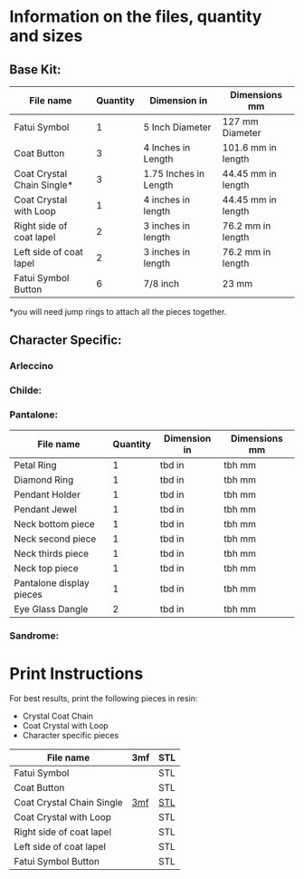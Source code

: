 # Information on the files, quantity and sizes 

## Base Kit: 

| File name |	Quantity | Dimension in | Dimensions mm |
| --------- | -------- | ------------ | ------------- |
| Fatui Symbol | 1	|5 Inch Diameter |127 mm Diameter| 
| Coat Button	|3 | 4 Inches in Length | 101.6 mm in length |
| Coat Crystal Chain Single* | 3	| 1.75 Inches in Length | 44.45 mm in length |
| Coat Crystal with Loop	| 1 | 4 inches in length | 44.45 mm in length  |	
| Right side of coat lapel | 2	| 3 inches in length| 76.2 mm in length |  
| Left side of coat lapel |	2 |	3 inches in length | 76.2 mm in length | 
| Fatui Symbol Button |	6 | 7/8 inch | 23 mm | 

*you will need jump rings to attach all the pieces together. 

## Character Specific: 

### Arleccino

### Childe: 

### Pantalone: 
| File name |	Quantity | Dimension in | Dimensions mm |
| --------- | -------- | ------------ | ------------- |
| Petal Ring	| 1 | tbd in | tbh mm |	
| Diamond Ring	| 1 | tbd in | tbh mm |	
| Pendant Holder	| 1 | tbd in | tbh mm |	
| Pendant Jewel	| 1 | tbd in | tbh mm |	
| Neck bottom piece		| 1 | tbd in | tbh mm |	
| Neck second piece	| 1 | tbd in | tbh mm |	
| Neck thirds piece	| 1 | tbd in | tbh mm |	
| Neck top piece | 1 | tbd in | tbh mm |	
| Pantalone display pieces| 1 | tbd in | tbh mm |	
| Eye Glass Dangle | 2 | tbd in | tbh mm |	

### Sandrome: 


# Print Instructions 

For best results, print the following pieces in resin: 

- Crystal Coat Chain 
- Coat Crystal with Loop 
- Character specific pieces 

| File name |	3mf | STL | 
| --------- | -------- | ------------ | 
| Fatui Symbol | 	| STL | 
| Coat Button	|  | STL |
| Coat Crystal Chain Single | [3mf](https://github.com/TempCos/FatuiWinterCloak/blob/main/ds%20files/coat%20crytal%20chain%20single.3mf)	| [STL](https://github.com/TempCos/FatuiWinterCloak/blob/main/ds%20files/coat%20crytal%20chain%20single.stl) |
| Coat Crystal with Loop	|  | STL | 
| Right side of coat lapel | 	| STL |  
| Left side of coat lapel |	 |	STL |  
| Fatui Symbol Button |	 | STL |
